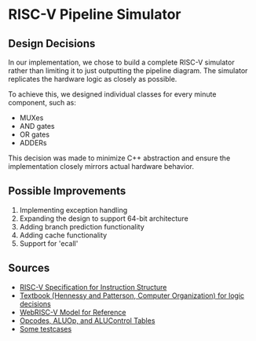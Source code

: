 # RISC-V Pipeline Simulator

## Design Decisions

In our implementation, we chose to build a complete RISC-V simulator rather than limiting it to just outputting the pipeline diagram. The simulator replicates the hardware logic as closely as possible.

To achieve this, we designed individual classes for every minute component, such as:
- MUXes
- AND gates
- OR gates
- ADDERs

This decision was made to minimize C++ abstraction and ensure the implementation closely mirrors actual hardware behavior.

## Possible Improvements
1. Implementing exception handling
2. Expanding the design to support 64-bit architecture
3. Adding branch prediction functionality
4. Adding cache functionality
5. Support for 'ecall'

## Sources
- [RISC-V Specification for Instruction Structure](https://csg.csail.mit.edu/6.375/6_375_2019_www/resources/riscv-spec.pdf)
- [Textbook (Hennessy and Patterson, Computer Organization) for logic decisions](https://www.cse.iitd.ac.in/~rijurekha/col216_2025/HandP_RISCV.pdf)
- [WebRISC-V Model for Reference](https://webriscv.dii.unisi.it/index.php)
- [Opcodes, ALUOp, and ALUControl Tables](https://www.cs.sfu.ca/~ashriram/Courses/CS295/assets/notebooks/RISCV/RISCV_CARD.pdf)
- [Some testcases](https://github.com/TheThirdOne/rars/tree/master/test)
